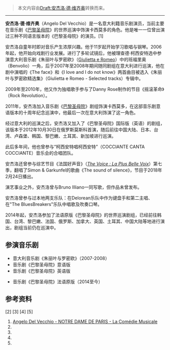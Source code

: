 > 本文内容由[Draft:安杰洛·德·维齐奥](https://zh.wikipedia.org/wiki/Draft:安杰洛·德·维齐奥)转换而来。


-----

**安杰洛·德·维齐奥**（Angelo Del Vecchio）是一名意大利籍音乐剧演员，当前主要在音乐剧《[巴黎圣母院](../Page/巴黎圣母院_\(音乐剧\).md "wikilink")》的世界巡演中饰演卡西莫多的角色。他是唯一一位曾出演过三种不同语言版本的《巴黎圣母院》的演员。\[1\]

安杰洛自童年时即对音乐产生浓厚兴趣。他于11岁起开始学习歌唱与钢琴。2006年起，他开始向戏剧行业发展。进行了多轮试镜后，他被理查德·柯西安特选中参演意大利音乐剧《朱丽叶与罗密欧》（[Giulietta e Romeo](https://zh.wikipedia.org/wiki/:it:Giulietta_e_Romeo_\(commedia_musicale\) "wikilink")）中的班福里奥（Benvolio）一角，后于2007年至2008年期间随同剧组在意大利进行巡演，他在剧中演唱的《The face》和《I love and I do not know》两首曲目被选入《朱丽叶与罗密欧精选集》（Giulietta e Romeo - Selected tracks）专辑中。

2009年至2010年，他又作为独唱歌手参与了Danny Rose制作的节目《摇滚革命》（Rock Revolution）。

2011年，安杰洛加入音乐剧《[巴黎圣母院](../Page/巴黎圣母院_\(音乐剧\).md "wikilink")》剧组饰演卡西莫多，在这部音乐剧意语版本的十周年纪念巡演中，他最后一次在意大利饰演了这一角色。

经过意大利的巡演之后，安杰洛又加入了《巴黎圣母院》国际版（英语）的剧组，该版本于2012年10月30日在俄罗斯莫斯科首演，随后前往中国大陆、日本、台湾、卢森堡、韩国、黎巴嫩、土耳其、新加坡进行巡演。

此后多年间，他也曾参与“柯西安特唱柯西安特”（COCCIANTE CANTA COCCIANTE）音乐会的合唱团队。

安杰洛还曾参与综艺节目《法国好声音》（[*The Voice : La Plus Belle Voix*](https://zh.wikipedia.org/wiki/:fr:The_Voice_:_La_Plus_Belle_Voix "wikilink")）第七季，翻唱了Simon & Garkunfel的歌曲《The sound of silence》，节目于2018年2月24日播出。

演艺事业之外，安杰洛曾与Bruno Illiano一同写歌，但作品未曾发布。

安杰洛曾参与过本地两支乐队：在Delorean乐队中作为键盘手和第二主唱、在"The BluesBreakers"乐队中唱歌及吹奏口琴。

2014年起，安杰洛参加了法语原版《巴黎圣母院》的世界巡演剧组，已经前往韩国、台湾、黎巴嫩、法国、俄罗斯、加拿大、英国、土耳其、中国大陆等地进行演出，剧组当前仍在巡演中。

## 参演音乐剧

  - 意大利音乐剧《朱丽叶与罗密欧》（2007-2008）
  - 音乐剧《巴黎圣母院》意语版
  - 音乐剧《巴黎圣母院》英语版

<!-- end list -->

  - 音乐剧《巴黎圣母院》法语原版（2014至今）

## 参考资料

\[2\] \[3\] \[4\] \[5\]

1.  [Angelo Del Vecchio - NOTRE DAME DE PARIS - La Comédie Musicale](https://notredamedeparislespectacle.com/cast/angelo-del-vecchio/)
2.
3.
4.
5.
